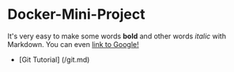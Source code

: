 # Docker-Mini-Project

It's very easy to make some words **bold** and other words *italic* with Markdown. You can even [link to Google!](http://google.com)

* [Git Tutorial] (/git.md)
